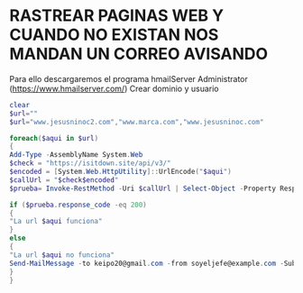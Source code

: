 # RASTREAR PAGINAS WEB Y CUANDO NO EXISTAN NOS MANDAN UN CORREO AVISANDO

Para ello descargaremos el programa hmailServer Administrator  (https://www.hmailserver.com/)
Crear dominio y usuario

```powershell
clear
$url=""
$url="www.jesusninoc2.com","www.marca.com","www.jesusninoc.com"

foreach($aqui in $url)
{
Add-Type -AssemblyName System.Web
$check = "https://isitdown.site/api/v3/"
$encoded = [System.Web.HttpUtility]::UrlEncode("$aqui")
$callUrl = "$check$encoded"
$prueba= Invoke-RestMethod -Uri $callUrl | Select-Object -Property Response_Code

if ($prueba.response_code -eq 200)
{
"La url $aqui funciona"
}
else
{
"La url $aqui no funciona"
Send-MailMessage -to keipo20@gmail.com -from soyeljefe@example.com -Subject "La url $aqui esta fallando" -SmtpServer localhost
}
}
```
